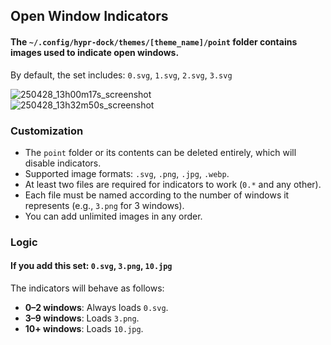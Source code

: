 ## Open Window Indicators  
#### The `~/.config/hypr-dock/themes/[theme_name]/point` folder contains images used to indicate open windows.  
By default, the set includes: `0.svg`, `1.svg`, `2.svg`, `3.svg`  

![250428_13h00m17s_screenshot](https://github.com/user-attachments/assets/9f9cb607-c0c7-48ef-9379-266f2b253246)  
![250428_13h32m50s_screenshot](https://github.com/user-attachments/assets/46b0e75f-2212-4e54-a2b3-02edf3965142)  

### Customization  
- The `point` folder or its contents can be deleted entirely, which will disable indicators.  
- Supported image formats: `.svg`, `.png`, `.jpg`, `.webp`.  
- At least two files are required for indicators to work (`0.*` and any other).  
- Each file must be named according to the number of windows it represents (e.g., `3.png` for 3 windows).  
- You can add unlimited images in any order.  

### Logic  
#### If you add this set: `0.svg`, `3.png`, `10.jpg`  
The indicators will behave as follows:  
- **0–2 windows**: Always loads `0.svg`.  
- **3–9 windows**: Loads `3.png`.  
- **10+ windows**: Loads `10.jpg`.  